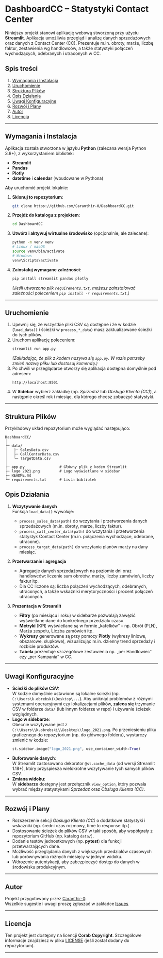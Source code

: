# DashboardCC – Statystyki Contact Center

Niniejszy projekt stanowi aplikację webową stworzoną przy użyciu **Streamlit**. Aplikacja umożliwia przegląd i analizę danych sprzedażowych oraz danych z Contact Center (CC). Prezentuje m.in. obroty, marże, liczbę faktur, zestawienia wg handlowców, a także statystyki połączeń wychodzących, odebranych i utraconych w CC.

## Spis treści
1. [Wymagania i Instalacja](#wymagania-i-instalacja)
2. [Uruchomienie](#uruchomienie)
3. [Struktura Plików](#struktura-plików)
4. [Opis Działania](#opis-działania)
5. [Uwagi Konfiguracyjne](#uwagi-konfiguracyjne)
6. [Rozwój i Plany](#rozwój-i-plany)
7. [Autor](#autor)
8. [Licencja](#licencja)

---

## Wymagania i Instalacja
Aplikacja została stworzona w języku **Python** (zalecana wersja Python 3.8+), z wykorzystaniem bibliotek:
- **Streamlit**  
- **Pandas**  
- **Plotly**  
- **datetime** i **calendar** (wbudowane w Pythona)  

Aby uruchomić projekt lokalnie:
1. **Sklonuj to repozytorium**:
   ```bash
   git clone https://github.com/Caranthir-0/DashboardCC.git
   ```
2. **Przejdź do katalogu z projektem**:
   ```bash
   cd DashboardCC
   ```
3. **Utwórz i aktywuj wirtualne środowisko** (opcjonalnie, ale zalecane):
   ```bash
   python -m venv venv
   # Linux / macOS
   source venv/bin/activate
   # Windows
   venv\Scripts\activate
   ```
4. **Zainstaluj wymagane zależności**:
   ```bash
   pip install streamlit pandas plotly
   ```
   *(Jeśli utworzono plik `requirements.txt`, możesz zainstalować zależności poleceniem `pip install -r requirements.txt`.)*

---

## Uruchomienie
1. Upewnij się, że wszystkie pliki CSV są dostępne i że w kodzie (`load_data()` i ścieżki w `process_*_data`) masz zaktualizowane ścieżki do tych plików.
2. Uruchom aplikację poleceniem:
   ```bash
   streamlit run app.py
   ```
   *(Zakładając, że plik z kodem nazywa się `app.py`. W razie potrzeby zmień nazwę pliku lub dostosuj komendę.)*
3. Po chwili w przeglądarce otworzy się aplikacja dostępna domyślnie pod adresem:
   ```
   http://localhost:8501
   ```
4. W **Sidebar** wybierz zakładkę (np. *Sprzedaż* lub *Obsługa Klienta (CC)*), a następnie określ rok i miesiąc, dla którego chcesz zobaczyć statystyki.

---

## Struktura Plików
Przykładowy układ repozytorium może wyglądać następująco:

```
DashboardCC/
│
├─ data/
│   ├─ SalesData.csv
│   ├─ CallCenterData.csv
│   └─ TargetData.csv
│
├─ app.py                # Główny plik z kodem Streamlit
├─ logo_2021.png         # Logo wyświetlane w sidebar
├─ README.md
└─ requirements.txt      # Lista bibliotek

```

## Opis Działania
1. **Wczytywanie danych**  
   Funkcja `load_data()` wywołuje:
   - `process_sales_data(path)` do wczytania i przetworzenia danych sprzedażowych (m.in. obroty, marże, liczby faktur).  
   - `process_call_center_data(path)` do wczytania i przetworzenia statystyk Contact Center (m.in. połączenia wychodzące, odebrane, utracone).  
   - `process_target_data(path)` do wczytania planów marży na dany miesiąc.

2. **Przetwarzanie i agregacja**  
   - Agregacje danych sprzedażowych na poziomie dni oraz handlowców: liczenie sum obrotów, marży, liczby zamówień, liczby faktur itp.  
   - Dla CC liczone są: liczba połączeń wychodzących, odebranych, utraconych, a także wskaźniki merytoryczności i procent połączeń utraconych.

3. **Prezentacja w Streamlit**  
   - **Filtry** (po miesiącu i roku) w sidebarze pozwalają zawęzić wyświetlane dane do konkretnego przedziału czasu.  
   - **Metryki** (KPI) wyświetlane są w formie „kafelków” – np. Obrót (PLN), Marża zespołu, Liczba zamówień itp.  
   - **Wykresy** generowane są przy pomocy **Plotly** (wykresy liniowe, obszarowe, słupkowe), wizualizując m.in. dzienny trend sprzedaży i rozbicie produktów.  
   - **Tabela** prezentuje szczegółowe zestawienia np. „per Handlowiec” czy „per Kampania” w CC.

---

## Uwagi Konfiguracyjne
- **Ścieżki do plików CSV:**  
  W kodzie domyślnie ustawione są lokalne ścieżki (np. `C:\Users\k.obrebski\Desktop\...`). Aby uniknąć problemów z różnymi systemami operacyjnymi czy lokalizacjami plików, **zaleca się** trzymanie CSV w folderze `data/` (lub innym folderze w repo) i używanie ścieżek względnych.
- **Logo w sidebarze**:  
  Obecnie wczytywane jest z `C:\\Users\\k.obrebski\\Desktop\\logo_2021.png`. Po przeniesieniu pliku graficznego do repozytorium (np. do głównego folderu), wystarczy zmienić w kodzie:  
  ```python
  st.sidebar.image("logo_2021.png", use_container_width=True)
  ```
- **Buforowanie danych**:  
  W Streamlit zastosowano dekorator `@st.cache_data` (od wersji Streamlit 1.18+), który przyspiesza wielokrotne wczytywanie tych samych plików CSV.  
- **Zmiana widoku**:  
  W **sidebarze** dostępny jest przełącznik `view_option`, który pozwala wybrać między statystykami *Sprzedaż* oraz *Obsługa Klienta (CC)*.

---

## Rozwój i Plany
- Rozszerzenie sekcji *Obsługa Klienta (CC)* o dodatkowe statystyki i wskaźniki (np. średni czas rozmowy, time to response itp.).
- Dostosowanie ścieżek do plików CSV w taki sposób, aby współgrały z repozytorium GitHub (np. katalog `data/`).
- Dodanie testów jednostkowych (np. **pytest**) dla funkcji przetwarzających dane.
- Możliwość przeglądania danych z większych przedziałów czasowych lub porównywania różnych miesięcy w jednym widoku.
- Wdrożenie autentykacji, aby zabezpieczyć dostęp do danych w środowisku produkcyjnym.

---

## Autor
Projekt przygotowany przez [Caranthir-0](https://github.com/Caranthir-0).  
Wszelkie sugestie i uwagi proszę zgłaszać w zakładce [Issues](https://github.com/Caranthir-0/DashboardCC/issues).

---

## Licencja
Ten projekt jest dostępny na licencji **Corab Copyright**. Szczegółowe informacje znajdziesz w pliku [LICENSE](LICENSE) (jeśli został dodany do repozytorium).

---
